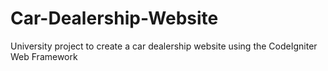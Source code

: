 # Car-Dealership-Website
University project to create a car dealership website using the CodeIgniter Web Framework
